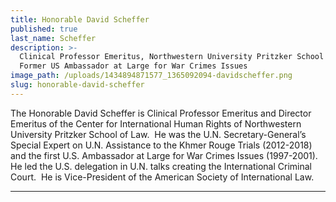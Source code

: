 ```yaml
---
title: Honorable David Scheffer
published: true
last_name: Scheffer
description: >-
  Clinical Professor Emeritus, Northwestern University Pritzker School of Law;
  Former US Ambassador at Large for War Crimes Issues
image_path: /uploads/1434894871577_1365092094-davidscheffer.png
slug: honorable-david-scheffer
---
```


The Honorable David Scheffer is Clinical Professor Emeritus and Director Emeritus of the Center for International Human Rights of Northwestern University Pritzker School of Law.&nbsp; He was the U.N. Secretary-General’s Special Expert on U.N. Assistance to the Khmer Rouge Trials (2012-2018) and the first U.S. Ambassador at Large for War Crimes Issues (1997-2001).&nbsp; He led the U.S. delegation in U.N. talks creating the International Criminal Court.&nbsp; He is Vice-President of the American Society of International Law.

---
